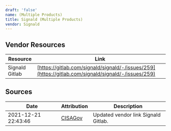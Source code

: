 ```yaml
---
draft: 'false'
name: (Multiple Products)
title: Signald (Multiple Products)
vendor: Signald
---
```


## Vendor Resources
| Resource | Link |
| --- | --- |
| Signald Gitlab | [https://gitlab.com/signald/signald/-/issues/259](https://gitlab.com/signald/signald/-/issues/259) |



## Sources
| Date | Attribution | Description |
| --- | --- | --- |
| 2021-12-21 22:43:46 | [CISAGov](https://raw.githubusercontent.com/cisagov/log4j-affected-db/develop/README.md) | Updated vendor link Signald Gitlab.  |
